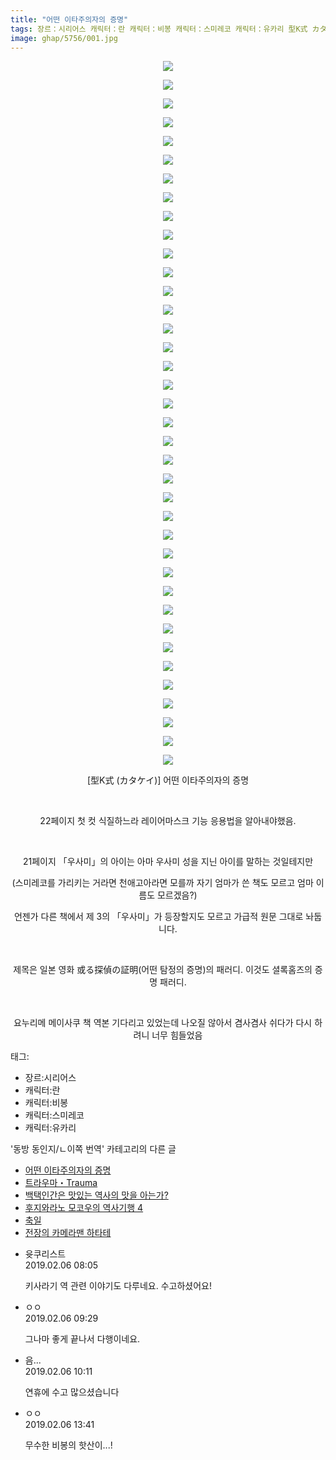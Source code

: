 ```yaml
---
title: "어떤 이타주의자의 증명"
tags: 장르：시리어스 캐릭터：란 캐릭터：비봉 캐릭터：스미레코 캐릭터：유카리 型K式 カタケイ 동방_동인지／ㄴ이쪽_번역
image: ghap/5756/001.jpg
---
```

<div class="article">
<p style="text-align: center; clear: none; float: none;"><img src="{{ site.nasurl }}/ghap/5756/001.jpg"/></p>
<p style="text-align: center; clear: none; float: none;"><img src="{{ site.nasurl }}/ghap/5756/002.jpg"/></p>
<p style="text-align: center; clear: none; float: none;"><img src="{{ site.nasurl }}/ghap/5756/003.jpg"/></p>
<p style="text-align: center; clear: none; float: none;"><img src="{{ site.nasurl }}/ghap/5756/004.jpg"/></p>
<p style="text-align: center; clear: none; float: none;"><img src="{{ site.nasurl }}/ghap/5756/005.jpg"/></p>
<p style="text-align: center; clear: none; float: none;"><img src="{{ site.nasurl }}/ghap/5756/006.jpg"/></p>
<p style="text-align: center; clear: none; float: none;"><img src="{{ site.nasurl }}/ghap/5756/007.jpg"/></p>
<p style="text-align: center; clear: none; float: none;"><img src="{{ site.nasurl }}/ghap/5756/008.jpg"/></p>
<p style="text-align: center; clear: none; float: none;"><img src="{{ site.nasurl }}/ghap/5756/009.jpg"/></p>
<p style="text-align: center; clear: none; float: none;"><img src="{{ site.nasurl }}/ghap/5756/010.jpg"/></p>
<p style="text-align: center; clear: none; float: none;"><img src="{{ site.nasurl }}/ghap/5756/011.jpg"/></p>
<p style="text-align: center; clear: none; float: none;"><img src="{{ site.nasurl }}/ghap/5756/012.jpg"/></p>
<p style="text-align: center; clear: none; float: none;"><img src="{{ site.nasurl }}/ghap/5756/013.jpg"/></p>
<p style="text-align: center; clear: none; float: none;"><img src="{{ site.nasurl }}/ghap/5756/014.jpg"/></p>
<p style="text-align: center; clear: none; float: none;"><img src="{{ site.nasurl }}/ghap/5756/015.jpg"/></p>
<p style="text-align: center; clear: none; float: none;"><img src="{{ site.nasurl }}/ghap/5756/016.jpg"/></p>
<p style="text-align: center; clear: none; float: none;"><img src="{{ site.nasurl }}/ghap/5756/017.jpg"/></p>
<p style="text-align: center; clear: none; float: none;"><img src="{{ site.nasurl }}/ghap/5756/018.jpg"/></p>
<p style="text-align: center; clear: none; float: none;"><img src="{{ site.nasurl }}/ghap/5756/019.jpg"/></p>
<p style="text-align: center; clear: none; float: none;"><img src="{{ site.nasurl }}/ghap/5756/020.jpg"/></p>
<p style="text-align: center; clear: none; float: none;"><img src="{{ site.nasurl }}/ghap/5756/021.jpg"/></p>
<p style="text-align: center; clear: none; float: none;"><img src="{{ site.nasurl }}/ghap/5756/022.jpg"/></p>
<p style="text-align: center; clear: none; float: none;"><img src="{{ site.nasurl }}/ghap/5756/023.jpg"/></p>
<p style="text-align: center; clear: none; float: none;"><img src="{{ site.nasurl }}/ghap/5756/024.jpg"/></p>
<p style="text-align: center; clear: none; float: none;"><img src="{{ site.nasurl }}/ghap/5756/025.jpg"/></p>
<p style="text-align: center; clear: none; float: none;"><img src="{{ site.nasurl }}/ghap/5756/026.jpg"/></p>
<p style="text-align: center; clear: none; float: none;"><img src="{{ site.nasurl }}/ghap/5756/027.jpg"/></p>
<p style="text-align: center; clear: none; float: none;"><img src="{{ site.nasurl }}/ghap/5756/028.jpg"/></p>
<p style="text-align: center; clear: none; float: none;"><img src="{{ site.nasurl }}/ghap/5756/029.jpg"/></p>
<p style="text-align: center; clear: none; float: none;"><img src="{{ site.nasurl }}/ghap/5756/030.jpg"/></p>
<p style="text-align: center; clear: none; float: none;"><img src="{{ site.nasurl }}/ghap/5756/031.jpg"/></p>
<p style="text-align: center; clear: none; float: none;"><img src="{{ site.nasurl }}/ghap/5756/032.jpg"/></p>
<p style="text-align: center; clear: none; float: none;"><img src="{{ site.nasurl }}/ghap/5756/033.jpg"/></p>
<p style="text-align: center; clear: none; float: none;"><img src="{{ site.nasurl }}/ghap/5756/034.jpg"/></p>
<p style="text-align: center; clear: none; float: none;"><img src="{{ site.nasurl }}/ghap/5756/035.jpg"/></p>
<p style="text-align: center; clear: none; float: none;"><img src="{{ site.nasurl }}/ghap/5756/036.jpg"/></p>
<p style="text-align: center; clear: none; float: none;"><img src="{{ site.nasurl }}/ghap/5756/037.jpg"/></p>
<p style="text-align: center; clear: none; float: none;"><img src="{{ site.nasurl }}/ghap/5756/038.jpg"/></p>
<p style="text-align: center; clear: none; float: none;">[型K式 (カタケイ)] 어떤 이타주의자의 증명</p>
<p style="text-align: center; clear: none; float: none;"><br/></p>
<p style="text-align: center; clear: none; float: none;">22페이지 첫 컷 식질하느라 레이어마스크 기능 응용법을 알아내야했음.</p>
<p style="text-align: center; clear: none; float: none;"><br/></p>
<p style="text-align: center; clear: none; float: none;">21페이지 「우사미」의 아이는 아마 우사미 성을 지닌 아이를 말하는 것일테지만</p>
<p style="text-align: center; clear: none; float: none;">(스미레코를 가리키는 거라면 천애고아라면 모를까 자기 엄마가 쓴 책도 모르고 엄마 이름도 모르겠음?)</p>
<p style="text-align: center; clear: none; float: none;">언젠가 다른 책에서 제 3의 「우사미」가 등장할지도 모르고 가급적 원문 그대로 놔둡니다.</p>
<p style="text-align: center; clear: none; float: none;"><br/></p>
<p style="text-align: center; clear: none; float: none;">제목은 일본 영화 或る探偵の証明(어떤 탐정의 증명)의 패러디. 이것도 셜록홈즈의 증명 패러디.</p>
<p style="text-align: center; clear: none; float: none;"><br/></p>
<p style="text-align: center; clear: none; float: none;">요누리메 메이사쿠 책 역본 기다리고 있었는데 나오질 않아서 겸사겸사 쉬다가 다시 하려니 너무 힘들었음</p>
</div><div class="tagTrail">
<p>태그: </p>
<ul>
<li>장르:시리어스</li>
<li>캐릭터:란</li>
<li>캐릭터:비봉</li>
<li>캐릭터:스미레코</li>
<li>캐릭터:유카리</li>
</ul>
</div><div class="another">
<p>'동방 동인지/ㄴ이쪽 번역' 카테고리의 다른 글</p>
<ul>
<li><a href="/2019-02-06-ghap_5756">어떤 이타주의자의 증명</a></li>
<li><a href="/2019-02-03-ghap_5730">트라우마・Trauma</a></li>
<li><a href="/2019-01-26-ghap_5651">백택인간은 맛있는 역사의 맛을 아는가?</a></li>
<li><a href="/2019-01-24-ghap_5650">후지와라노 모코우의 역사기행 4</a></li>
<li><a href="/2019-01-24-ghap_5649">축일</a></li>
<li><a href="/2019-01-22-ghap_5639">전장의 카메라맨 하타테</a></li>
</ul>
</div><div class="comment">
<ul>
<li class="cb_thumb_off" id="comment15429625">
<div class="cb_comment_area">
<div class="cb_info_area">
<div class="cb_section">
<span class="cb_nick_name">윳쿠리스트</span>
</div>
<div class="cb_section">
<span class="cb_date">2019.02.06 08:05 </span>
</div>
</div>
<div class="cb_dsc_comment">
<p class="cb_dsc">
											키사라기 역 관련 이야기도 다루네요. 수고하셨어요!
										</p>
</div>
</div></li>
<li class="cb_thumb_off" id="comment15429653">
<div class="cb_comment_area">
<div class="cb_info_area">
<div class="cb_section">
<span class="cb_nick_name">ㅇㅇ</span>
</div>
<div class="cb_section">
<span class="cb_date">2019.02.06 09:29 </span>
</div>
</div>
<div class="cb_dsc_comment">
<p class="cb_dsc">
											그나마 좋게 끝나서 다행이네요.
										</p>
</div>
</div></li>
<li class="cb_thumb_off" id="comment15429675">
<div class="cb_comment_area">
<div class="cb_info_area">
<div class="cb_section">
<span class="cb_nick_name">음...</span>
</div>
<div class="cb_section">
<span class="cb_date">2019.02.06 10:11 </span>
</div>
</div>
<div class="cb_dsc_comment">
<p class="cb_dsc">
											연휴에 수고 많으셨습니다
										</p>
</div>
</div></li>
<li class="cb_thumb_off" id="comment15429772">
<div class="cb_comment_area">
<div class="cb_info_area">
<div class="cb_section">
<span class="cb_nick_name">ㅇㅇ</span>
</div>
<div class="cb_section">
<span class="cb_date">2019.02.06 13:41 </span>
</div>
</div>
<div class="cb_dsc_comment">
<p class="cb_dsc">
											무수한 비봉의 핫산이...!
										</p>
</div>
</div></li>
</ul>
</div>